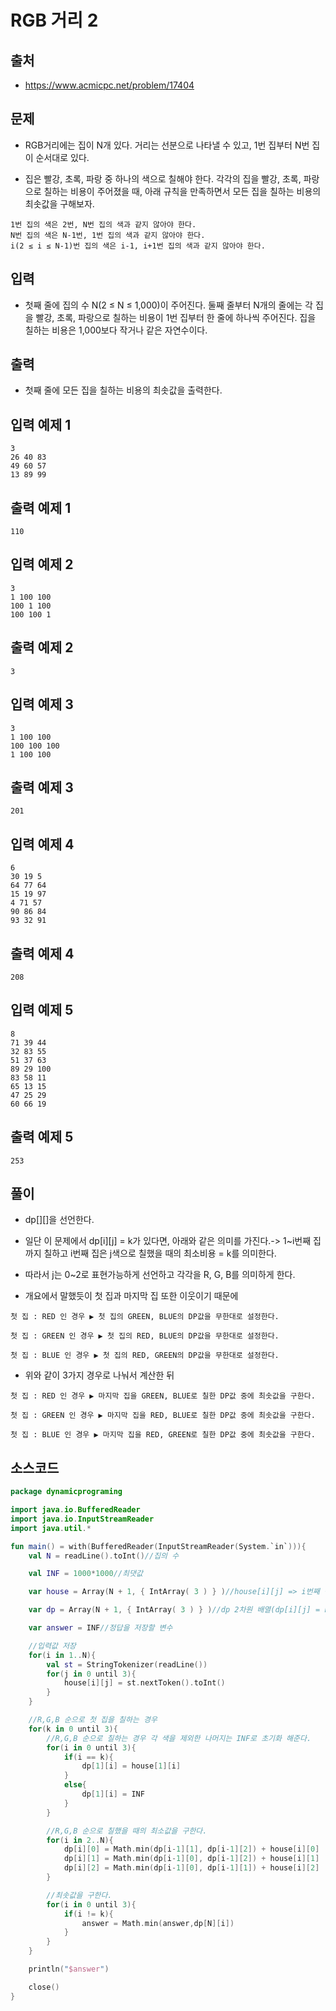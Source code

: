 # RGB 거리 2

## 출처

* https://www.acmicpc.net/problem/17404

## 문제

* RGB거리에는 집이 N개 있다. 거리는 선분으로 나타낼 수 있고, 1번 집부터 N번 집이 순서대로 있다.

* 집은 빨강, 초록, 파랑 중 하나의 색으로 칠해야 한다. 각각의 집을 빨강, 초록, 파랑으로 칠하는 비용이 주어졌을 때, 아래 규칙을 만족하면서 모든 집을 칠하는 비용의 최솟값을 구해보자.

```
1번 집의 색은 2번, N번 집의 색과 같지 않아야 한다.
N번 집의 색은 N-1번, 1번 집의 색과 같지 않아야 한다.
i(2 ≤ i ≤ N-1)번 집의 색은 i-1, i+1번 집의 색과 같지 않아야 한다.
```

## 입력

* 첫째 줄에 집의 수 N(2 ≤ N ≤ 1,000)이 주어진다. 둘째 줄부터 N개의 줄에는 각 집을 빨강, 초록, 파랑으로 칠하는 비용이 1번 집부터 한 줄에 하나씩 주어진다. 집을 칠하는 비용은 1,000보다 작거나 같은 자연수이다.

## 출력

* 첫째 줄에 모든 집을 칠하는 비용의 최솟값을 출력한다.

## 입력 예제 1

```
3
26 40 83
49 60 57
13 89 99
```

## 출력 예제 1

```
110
```

## 입력 예제 2

```
3
1 100 100
100 1 100
100 100 1
```

## 출력 예제 2

```
3
```

## 입력 예제 3

```
3
1 100 100
100 100 100
1 100 100
```

## 출력 예제 3

```
201
```

## 입력 예제 4

```
6
30 19 5
64 77 64
15 19 97
4 71 57
90 86 84
93 32 91
```

## 출력 예제 4

```
208
```

## 입력 예제 5

```
8
71 39 44
32 83 55
51 37 63
89 29 100
83 58 11
65 13 15
47 25 29
60 66 19
```

## 출력 예제 5

```
253
```

## 풀이

* dp[][]을 선언한다.

* 일단 이 문제에서 dp[i][j] = k가 있다면, 아래와 같은 의미를 가진다.-> 1~i번째 집까지 칠하고 i번째 집은 j색으로 칠했을 때의 최소비용 = k를 의미한다.

* 따라서 j는 0~2로 표현가능하게 선언하고 각각을 R, G, B를 의미하게 한다.

* 개요에서 말했듯이 첫 집과 마지막 집 또한 이웃이기 때문에 

```
첫 집 : RED 인 경우 ▶ 첫 집의 GREEN, BLUE의 DP값을 무한대로 설정한다.

첫 집 : GREEN 인 경우 ▶ 첫 집의 RED, BLUE의 DP값을 무한대로 설정한다.

첫 집 : BLUE 인 경우 ▶ 첫 집의 RED, GREEN의 DP값을 무한대로 설정한다.
```

* 위와 같이 3가지 경우로 나눠서 계산한 뒤

```
첫 집 : RED 인 경우 ▶ 마지막 집을 GREEN, BLUE로 칠한 DP값 중에 최솟값을 구한다.

첫 집 : GREEN 인 경우 ▶ 마지막 집을 RED, BLUE로 칠한 DP값 중에 최솟값을 구한다.

첫 집 : BLUE 인 경우 ▶ 마지막 집을 RED, GREEN로 칠한 DP값 중에 최솟값을 구한다.
```

## 소스코드

```kotlin
package dynamicprograming

import java.io.BufferedReader
import java.io.InputStreamReader
import java.util.*

fun main() = with(BufferedReader(InputStreamReader(System.`in`))){
    val N = readLine().toInt()//집의 수

    val INF = 1000*1000//최댓값

    var house = Array(N + 1, { IntArray( 3 ) } )//house[i][j] => i번째 집을 j색으로 채색했을 때의 비용

    var dp = Array(N + 1, { IntArray( 3 ) } )//dp 2차원 배열(dp[i][j] = k는 1~i번째 집까지 칠하고 i번째 집은 j색(R,G,B)으로 칠했을 때의 최소비용 k를 의미한다.

    var answer = INF//정답을 저장할 변수

    //입력값 저장
    for(i in 1..N){
        val st = StringTokenizer(readLine())
        for(j in 0 until 3){
            house[i][j] = st.nextToken().toInt()
        }
    }

    //R,G,B 순으로 첫 집을 칠하는 경우
    for(k in 0 until 3){
        //R,G,B 순으로 칠하는 경우 각 색을 제외한 나머지는 INF로 초기화 해준다.
        for(i in 0 until 3){
            if(i == k){
                dp[1][i] = house[1][i]
            }
            else{
                dp[1][i] = INF
            }
        }

        //R,G,B 순으로 칠했을 때의 최소값을 구한다.
        for(i in 2..N){
            dp[i][0] = Math.min(dp[i-1][1], dp[i-1][2]) + house[i][0]
            dp[i][1] = Math.min(dp[i-1][0], dp[i-1][2]) + house[i][1]
            dp[i][2] = Math.min(dp[i-1][0], dp[i-1][1]) + house[i][2]
        }

        //최솟값을 구한다.
        for(i in 0 until 3){
            if(i != k){
                answer = Math.min(answer,dp[N][i])
            }
        }
    }

    println("$answer")

    close()
}
```
